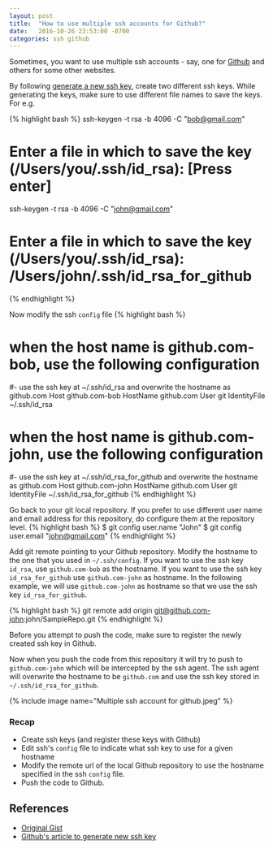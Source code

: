 ```yaml
---
layout: post
title:  "How to use multiple ssh accounts for Github?"
date:   2016-10-26 23:53:00 -0700
categories: ssh github
---
```

Sometimes, you want to use multiple ssh accounts - say, one for [Github](http://github.com) and others for some other websites.

By following [generate a new ssh key](https://help.github.com/articles/generating-a-new-ssh-key-and-adding-it-to-the-ssh-agent/), create two different ssh keys. While generating the keys, make sure to use different file names to save the keys.
For e.g.

{% highlight bash %}
ssh-keygen -t rsa -b 4096 -C "bob@gmail.com"
# Enter a file in which to save the key (/Users/you/.ssh/id_rsa): [Press enter]

ssh-keygen -t rsa -b 4096 -C "john@gmail.com"
# Enter a file in which to save the key (/Users/you/.ssh/id_rsa): /Users/john/.ssh/id_rsa_for_github
{% endhighlight %}

Now modify the ssh `config` file
{% highlight bash %}
# when the host name is github.com-bob, use the following configuration
#- use the ssh key at ~/.ssh/id_rsa and overwrite the hostname as github.com
Host github.com-bob
    HostName github.com
    User git
    IdentityFile ~/.ssh/id_rsa

# when the host name is github.com-john, use the following configuration
#- use the ssh key at ~/.ssh/id_rsa_for_github and overwrite the hostname as github.com
Host github.com-john
    HostName github.com
    User git
    IdentityFile ~/.ssh/id_rsa_for_github
{% endhighlight %}

Go back to your git local repository. If you prefer to use different user name and email address for this repository, do configure them at the repository level.
{% highlight bash %}
$ git config user.name "John"
$ git config user.email "john@gmail.com"
{% endhighlight %}

Add git remote pointing to your Github repository. Modify the hostname to the one that you used in `~/.ssh/config`. If you want to use the ssh key `id_rsa`, use `github.com-bob` as the hostname. If you want to use the ssh key `id_rsa_for_github` use `github.com-john` as hostname. In the following example, we will use `github.com-john` as hostname so that we use the ssh key `id_rsa_for_github`.

{% highlight bash %}
git remote add origin git@github.com-john:john/SampleRepo.git
{% endhighlight %}

Before you attempt to push the code, make sure to register the newly created ssh key in Github.

Now when you push the code from this repository it will try to push to `github.com-john` which will be intercepted by the ssh agent. The ssh agent will overwrite the hostname to be `github.com` and use the ssh key stored in `~/.ssh/id_rsa_for_github`.

{% include image name="Multiple ssh account for github.jpeg" %}

### Recap
* Create ssh keys (and register these keys with Github)
* Edit ssh's `config` file to indicate what ssh key to use for a given hostname
* Modify the remote url of the local Github repository to use the hostname specified in the ssh `config` file.
* Push the code to Github.

## References
* [Original Gist](https://gist.github.com/jexchan/2351996)
* [Github's article to generate new ssh key](https://help.github.com/articles/generating-a-new-ssh-key-and-adding-it-to-the-ssh-agent/)
